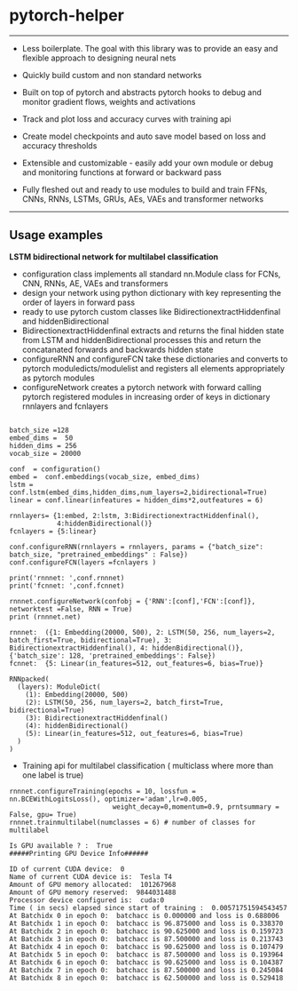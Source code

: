 # pytorch-helper

---

- Less boilerplate. The goal with this library was to provide an easy and flexible approach to designing neural nets

- Quickly build custom and non standard networks 

- Built on top of pytorch and abstracts pytorch hooks to debug and monitor gradient flows, weights and activations

- Track and plot loss and accuracy curves with training api 

- Create model checkpoints and auto save model based on loss and accuracy thresholds

- Extensible and customizable - easily add your own module or debug and monitoring functions at forward or backward pass

- Fully fleshed out and ready to use modules to build and train FFNs, CNNs, RNNs, LSTMs, GRUs, AEs, VAEs and transformer networks

---

## Usage examples

**LSTM bidirectional network for multilabel classification**

- configuration class implements all standard nn.Module class for FCNs, CNN, RNNs, AE, VAEs and transformers
- design your network using python dictionary with key representing the order of layers in forward pass
- ready to use pytorch custom classes like BidirectionextractHiddenfinal and hiddenBidirectional
- BidirectionextractHiddenfinal extracts and returns the final hidden state from LSTM and hiddenBidirectional processes this and return the concatanated forwards and backwards hidden state
- configureRNN and configureFCN take these dictionaries and converts to pytorch moduledicts/modulelist and registers all elements appropriately as pytorch modules
- configureNetwork creates a pytorch network with forward calling pytorch registered modules in increasing order of keys in dictionary rnnlayers and fcnlayers
```

batch_size =128
embed_dims =  50
hidden_dims = 256
vocab_size = 20000

conf  = configuration()
embed =  conf.embeddings(vocab_size, embed_dims)
lstm = conf.lstm(embed_dims,hidden_dims,num_layers=2,bidirectional=True)
linear = conf.linear(infeatures = hidden_dims*2,outfeatures = 6)

rnnlayers= {1:embed, 2:lstm, 3:BidirectionextractHiddenfinal(),
            4:hiddenBidirectional()}
fcnlayers = {5:linear}

conf.configureRNN(rnnlayers = rnnlayers, params = {"batch_size": batch_size, "pretrained_embeddings" : False})
conf.configureFCN(layers =fcnlayers )

print('rnnnet: ',conf.rnnnet)
print('fcnnet: ',conf.fcnnet)

rnnnet.configureNetwork(confobj = {'RNN':[conf],'FCN':[conf]}, networktest =False, RNN = True)
print (rnnnet.net)

```

```
rnnnet:  ({1: Embedding(20000, 500), 2: LSTM(50, 256, num_layers=2, batch_first=True, bidirectional=True), 3: BidirectionextractHiddenfinal(), 4: hiddenBidirectional()}, {'batch_size': 128, 'pretrained_embeddings': False})
fcnnet:  {5: Linear(in_features=512, out_features=6, bias=True)}

RNNpacked(
  (layers): ModuleDict(
    (1): Embedding(20000, 500)
    (2): LSTM(50, 256, num_layers=2, batch_first=True, bidirectional=True)
    (3): BidirectionextractHiddenfinal()
    (4): hiddenBidirectional()
    (5): Linear(in_features=512, out_features=6, bias=True)
  )
)

```

- Training api for multilabel classification ( multiclass where more than one label is true)

```
rnnnet.configureTraining(epochs = 10, lossfun = nn.BCEWithLogitsLoss(), optimizer='adam',lr=0.005,
                          weight_decay=0,momentum=0.9, prntsummary = False, gpu= True)
rnnnet.trainmultilabel(numclasses = 6) # number of classes for multilabel

Is GPU available ? :  True
#####Printing GPU Device Info###### 

ID of current CUDA device:  0
Name of current CUDA device is:  Tesla T4
Amount of GPU memory allocated:  101267968
Amount of GPU memory reserved:  9844031488
Processor device configured is:  cuda:0
Time ( in secs) elapsed since start of training :  0.00571751594543457
At Batchidx 0 in epoch 0:  batchacc is 0.000000 and loss is 0.688006 
At Batchidx 1 in epoch 0:  batchacc is 96.875000 and loss is 0.338370 
At Batchidx 2 in epoch 0:  batchacc is 90.625000 and loss is 0.159723 
At Batchidx 3 in epoch 0:  batchacc is 87.500000 and loss is 0.213743 
At Batchidx 4 in epoch 0:  batchacc is 90.625000 and loss is 0.107479 
At Batchidx 5 in epoch 0:  batchacc is 87.500000 and loss is 0.193964 
At Batchidx 6 in epoch 0:  batchacc is 90.625000 and loss is 0.104387 
At Batchidx 7 in epoch 0:  batchacc is 87.500000 and loss is 0.245084 
At Batchidx 8 in epoch 0:  batchacc is 62.500000 and loss is 0.529418 

```
